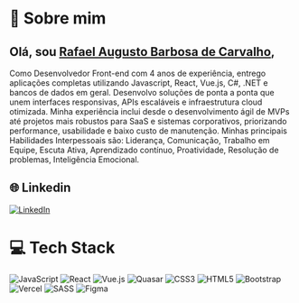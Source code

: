 # 💫 Sobre mim

## Olá, sou [**Rafael Augusto Barbosa de Carvalho**](https://www.linkedin.com/in/rafael-carvalho-81ab5a212/),
Como Desenvolvedor Front-end com 4 anos de experiência, entrego aplicações completas utilizando Javascript, React, Vue.js, C#, .NET e bancos de dados em geral. Desenvolvo soluções de ponta a ponta que unem interfaces responsivas, APIs escaláveis e infraestrutura cloud otimizada. Minha experiência inclui desde o desenvolvimento ágil de MVPs até projetos mais robustos para SaaS e sistemas corporativos, priorizando performance, usabilidade e baixo custo de manutenção. Minhas principais Habilidades Interpessoais são: Liderança, Comunicação, Trabalho em Equipe, Escuta Ativa, Aprendizado contínuo, Proatividade, Resolução de problemas, Inteligência Emocional.

## 🌐 Linkedin

[![LinkedIn](https://img.shields.io/badge/LinkedIn-%230077B5.svg?logo=linkedin&logoColor=white)](https://linkedin.com/in/rafael-carvalho-81ab5a212/)

# 💻 Tech Stack

![JavaScript](https://img.shields.io/badge/javascript-%23323330.svg?style=for-the-badge&logo=javascript&logoColor=%23F7DF1E) ![React](https://img.shields.io/badge/-ReactJs-61DAFB?logo=react&logoColor=white&style=for-the-badge) ![Vue.js](https://img.shields.io/badge/Vue.js-%234FC08D?style=for-the-badge&logo=vue.js&logoColor=white) ![Quasar](https://img.shields.io/badge/Quasar-%2300B4FF?style=for-the-badge&logo=quasar&logoColor=white) ![CSS3](https://img.shields.io/badge/css3-%231572B6.svg?style=for-the-badge&logo=css3&logoColor=white) ![HTML5](https://img.shields.io/badge/html5-%23E34F26.svg?style=for-the-badge&logo=html5&logoColor=white) ![Bootstrap](https://img.shields.io/badge/bootstrap-%23563D7C.svg?style=for-the-badge&logo=bootstrap&logoColor=white) ![Vercel](https://img.shields.io/badge/vercel-%23000000.svg?style=for-the-badge&logo=vercel&logoColor=white) ![SASS](https://img.shields.io/badge/SASS-hotpink.svg?style=for-the-badge&logo=SASS&logoColor=white) ![Figma](https://img.shields.io/badge/figma-%23F24E1E.svg?style=for-the-badge&logo=figma&logoColor=white)
